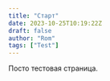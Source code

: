 ```yaml
---
title: "Старт"
date: 2023-10-25T10:19:22Z
draft: false
author: "Rom"
tags: ["Test"]
---
```


Посто тестовая страница.
